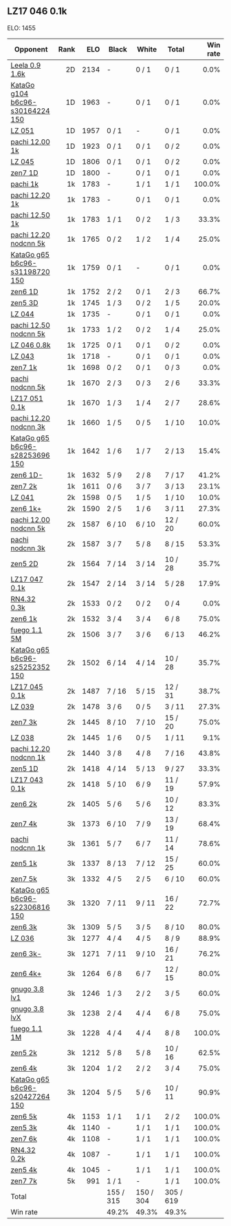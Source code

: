 ## LZ17 046 0.1k ##

ELO: 1455

Opponent | Rank | ELO | Black | White | Total | Win rate
---------|-----:|----:|-------|-------|-------|-------:
[Leela 0.9 1.6k](Leela%200.9%201.6k.md) | 2D | 2134 | - | 0 / 1 | 0 / 1 | 0.0%
[KataGo g104 b6c96-s30164224 150](KataGo%20g104%20b6c96-s30164224%20150.md) | 1D | 1963 | - | 0 / 1 | 0 / 1 | 0.0%
[LZ 051](LZ%20051.md) | 1D | 1957 | 0 / 1 | - | 0 / 1 | 0.0%
[pachi 12.00 1k](pachi%2012.00%201k.md) | 1D | 1923 | 0 / 1 | 0 / 1 | 0 / 2 | 0.0%
[LZ 045](LZ%20045.md) | 1D | 1806 | 0 / 1 | 0 / 1 | 0 / 2 | 0.0%
[zen7 1D](zen7%201D.md) | 1D | 1800 | - | 0 / 1 | 0 / 1 | 0.0%
[pachi 1k](pachi%201k.md) | 1k | 1783 | - | 1 / 1 | 1 / 1 | 100.0%
[pachi 12.20 1k](pachi%2012.20%201k.md) | 1k | 1783 | - | 0 / 1 | 0 / 1 | 0.0%
[pachi 12.50 1k](pachi%2012.50%201k.md) | 1k | 1783 | 1 / 1 | 0 / 2 | 1 / 3 | 33.3%
[pachi 12.20 nodcnn 5k](pachi%2012.20%20nodcnn%205k.md) | 1k | 1765 | 0 / 2 | 1 / 2 | 1 / 4 | 25.0%
[KataGo g65 b6c96-s31198720 150](KataGo%20g65%20b6c96-s31198720%20150.md) | 1k | 1759 | 0 / 1 | - | 0 / 1 | 0.0%
[zen6 1D](zen6%201D.md) | 1k | 1752 | 2 / 2 | 0 / 1 | 2 / 3 | 66.7%
[zen5 3D](zen5%203D.md) | 1k | 1745 | 1 / 3 | 0 / 2 | 1 / 5 | 20.0%
[LZ 044](LZ%20044.md) | 1k | 1735 | - | 0 / 1 | 0 / 1 | 0.0%
[pachi 12.50 nodcnn 5k](pachi%2012.50%20nodcnn%205k.md) | 1k | 1733 | 1 / 2 | 0 / 2 | 1 / 4 | 25.0%
[LZ 046 0.8k](LZ%20046%200.8k.md) | 1k | 1725 | 0 / 1 | 0 / 1 | 0 / 2 | 0.0%
[LZ 043](LZ%20043.md) | 1k | 1718 | - | 0 / 1 | 0 / 1 | 0.0%
[zen7 1k](zen7%201k.md) | 1k | 1698 | 0 / 2 | 0 / 1 | 0 / 3 | 0.0%
[pachi nodcnn 5k](pachi%20nodcnn%205k.md) | 1k | 1670 | 2 / 3 | 0 / 3 | 2 / 6 | 33.3%
[LZ17 051 0.1k](LZ17%20051%200.1k.md) | 1k | 1670 | 1 / 3 | 1 / 4 | 2 / 7 | 28.6%
[pachi 12.20 nodcnn 3k](pachi%2012.20%20nodcnn%203k.md) | 1k | 1660 | 1 / 5 | 0 / 5 | 1 / 10 | 10.0%
[KataGo g65 b6c96-s28253696 150](KataGo%20g65%20b6c96-s28253696%20150.md) | 1k | 1642 | 1 / 6 | 1 / 7 | 2 / 13 | 15.4%
[zen6 1D-](zen6%201D-.md) | 1k | 1632 | 5 / 9 | 2 / 8 | 7 / 17 | 41.2%
[zen7 2k](zen7%202k.md) | 1k | 1611 | 0 / 6 | 3 / 7 | 3 / 13 | 23.1%
[LZ 041](LZ%20041.md) | 2k | 1598 | 0 / 5 | 1 / 5 | 1 / 10 | 10.0%
[zen6 1k+](zen6%201k+.md) | 2k | 1590 | 2 / 5 | 1 / 6 | 3 / 11 | 27.3%
[pachi 12.00 nodcnn 5k](pachi%2012.00%20nodcnn%205k.md) | 2k | 1587 | 6 / 10 | 6 / 10 | 12 / 20 | 60.0%
[pachi nodcnn 3k](pachi%20nodcnn%203k.md) | 2k | 1587 | 3 / 7 | 5 / 8 | 8 / 15 | 53.3%
[zen5 2D](zen5%202D.md) | 2k | 1564 | 7 / 14 | 3 / 14 | 10 / 28 | 35.7%
[LZ17 047 0.1k](LZ17%20047%200.1k.md) | 2k | 1547 | 2 / 14 | 3 / 14 | 5 / 28 | 17.9%
[RN4.32 0.3k](RN4.32%200.3k.md) | 2k | 1533 | 0 / 2 | 0 / 2 | 0 / 4 | 0.0%
[zen6 1k](zen6%201k.md) | 2k | 1532 | 3 / 4 | 3 / 4 | 6 / 8 | 75.0%
[fuego 1.1 5M](fuego%201.1%205M.md) | 2k | 1506 | 3 / 7 | 3 / 6 | 6 / 13 | 46.2%
[KataGo g65 b6c96-s25252352 150](KataGo%20g65%20b6c96-s25252352%20150.md) | 2k | 1502 | 6 / 14 | 4 / 14 | 10 / 28 | 35.7%
[LZ17 045 0.1k](LZ17%20045%200.1k.md) | 2k | 1487 | 7 / 16 | 5 / 15 | 12 / 31 | 38.7%
[LZ 039](LZ%20039.md) | 2k | 1478 | 3 / 6 | 0 / 5 | 3 / 11 | 27.3%
[zen7 3k](zen7%203k.md) | 2k | 1445 | 8 / 10 | 7 / 10 | 15 / 20 | 75.0%
[LZ 038](LZ%20038.md) | 2k | 1445 | 1 / 6 | 0 / 5 | 1 / 11 | 9.1%
[pachi 12.20 nodcnn 1k](pachi%2012.20%20nodcnn%201k.md) | 2k | 1440 | 3 / 8 | 4 / 8 | 7 / 16 | 43.8%
[zen5 1D](zen5%201D.md) | 2k | 1418 | 4 / 14 | 5 / 13 | 9 / 27 | 33.3%
[LZ17 043 0.1k](LZ17%20043%200.1k.md) | 2k | 1418 | 5 / 10 | 6 / 9 | 11 / 19 | 57.9%
[zen6 2k](zen6%202k.md) | 2k | 1405 | 5 / 6 | 5 / 6 | 10 / 12 | 83.3%
[zen7 4k](zen7%204k.md) | 3k | 1373 | 6 / 10 | 7 / 9 | 13 / 19 | 68.4%
[pachi nodcnn 1k](pachi%20nodcnn%201k.md) | 3k | 1361 | 5 / 7 | 6 / 7 | 11 / 14 | 78.6%
[zen5 1k](zen5%201k.md) | 3k | 1337 | 8 / 13 | 7 / 12 | 15 / 25 | 60.0%
[zen7 5k](zen7%205k.md) | 3k | 1332 | 4 / 5 | 2 / 5 | 6 / 10 | 60.0%
[KataGo g65 b6c96-s22306816 150](KataGo%20g65%20b6c96-s22306816%20150.md) | 3k | 1320 | 7 / 11 | 9 / 11 | 16 / 22 | 72.7%
[zen6 3k](zen6%203k.md) | 3k | 1309 | 5 / 5 | 3 / 5 | 8 / 10 | 80.0%
[LZ 036](LZ%20036.md) | 3k | 1277 | 4 / 4 | 4 / 5 | 8 / 9 | 88.9%
[zen6 3k-](zen6%203k-.md) | 3k | 1271 | 7 / 11 | 9 / 10 | 16 / 21 | 76.2%
[zen6 4k+](zen6%204k+.md) | 3k | 1264 | 6 / 8 | 6 / 7 | 12 / 15 | 80.0%
[gnugo 3.8 lv1](gnugo%203.8%20lv1.md) | 3k | 1246 | 1 / 3 | 2 / 2 | 3 / 5 | 60.0%
[gnugo 3.8 lvX](gnugo%203.8%20lvX.md) | 3k | 1238 | 2 / 4 | 4 / 4 | 6 / 8 | 75.0%
[fuego 1.1 1M](fuego%201.1%201M.md) | 3k | 1228 | 4 / 4 | 4 / 4 | 8 / 8 | 100.0%
[zen5 2k](zen5%202k.md) | 3k | 1212 | 5 / 8 | 5 / 8 | 10 / 16 | 62.5%
[zen6 4k](zen6%204k.md) | 3k | 1204 | 1 / 2 | 2 / 2 | 3 / 4 | 75.0%
[KataGo g65 b6c96-s20427264 150](KataGo%20g65%20b6c96-s20427264%20150.md) | 3k | 1204 | 5 / 5 | 5 / 6 | 10 / 11 | 90.9%
[zen6 5k](zen6%205k.md) | 4k | 1153 | 1 / 1 | 1 / 1 | 2 / 2 | 100.0%
[zen5 3k](zen5%203k.md) | 4k | 1140 | - | 1 / 1 | 1 / 1 | 100.0%
[zen7 6k](zen7%206k.md) | 4k | 1108 | - | 1 / 1 | 1 / 1 | 100.0%
[RN4.32 0.2k](RN4.32%200.2k.md) | 4k | 1087 | - | 1 / 1 | 1 / 1 | 100.0%
[zen5 4k](zen5%204k.md) | 4k | 1045 | - | 1 / 1 | 1 / 1 | 100.0%
[zen7 7k](zen7%207k.md) | 5k | 991 | 1 / 1 | - | 1 / 1 | 100.0%
Total | | | 155 / 315 | 150 / 304 | 305 / 619 | 
Win rate| | | 49.2% | 49.3% | 49.3% | 
